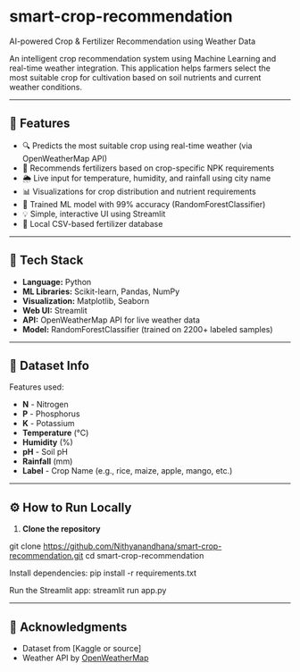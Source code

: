 # smart-crop-recommendation
 AI-powered Crop &amp; Fertilizer Recommendation using Weather Data
 
An intelligent crop recommendation system using Machine Learning and real-time weather integration. This application helps farmers select the most suitable crop for cultivation based on soil nutrients and current weather conditions.

---

## 🚀 Features

- 🔍 Predicts the most suitable crop using real-time weather (via OpenWeatherMap API)
- 🧪 Recommends fertilizers based on crop-specific NPK requirements
- 🌦 Live input for temperature, humidity, and rainfall using city name
- 📊 Visualizations for crop distribution and nutrient requirements
- 🧠 Trained ML model with 99% accuracy (RandomForestClassifier)
- 💡 Simple, interactive UI using Streamlit
- 💾 Local CSV-based fertilizer database

---

## 🧠 Tech Stack

- **Language:** Python
- **ML Libraries:** Scikit-learn, Pandas, NumPy
- **Visualization:** Matplotlib, Seaborn
- **Web UI:** Streamlit
- **API:** OpenWeatherMap API for live weather data
- **Model:** RandomForestClassifier (trained on 2200+ labeled samples)

---

## 📂 Dataset Info

Features used:

- **N** - Nitrogen
- **P** - Phosphorus
- **K** - Potassium
- **Temperature** (°C)
- **Humidity** (%)
- **pH** - Soil pH
- **Rainfall** (mm)
- **Label** - Crop Name (e.g., rice, maize, apple, mango, etc.)

---

## ⚙️ How to Run Locally

1. **Clone the repository**
 
git clone https://github.com/Nithyanandhana/smart-crop-recommendation.git
cd smart-crop-recommendation

Install dependencies:
pip install -r requirements.txt

Run the Streamlit app:
streamlit run app.py

---

## 🙌 Acknowledgments

- Dataset from [Kaggle or source]
- Weather API by [OpenWeatherMap](https://openweathermap.org/)
